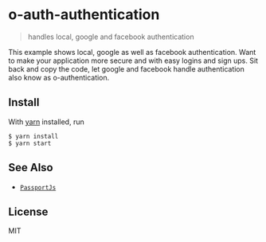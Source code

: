# o-auth-authentication

> handles local, google and facebook authentication

This example shows local, google as well as facebook authentication.
Want to make your application more secure and with easy logins and sign ups. Sit back and copy the code, let google and facebook handle authentication also know as o-authentication.

## Install

With [yarn](https://yarnpkg.com/en/) installed, run

```
$ yarn install
$ yarn start
```

## See Also

- [`PassportJs`](https://github.com/jaredhanson/passport)

## License

MIT
